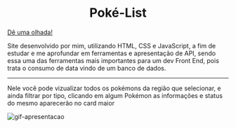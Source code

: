 <h1 align="center"> Poké-List </h1>   

<a href="https://gustavsant.github.io/Poke-List/" >Dê uma olhada!</a>

Site desenvolvido por mim, utilizando HTML, CSS e JavaScript, a fim de estudar e me aprofundar em ferramentas e apresentação  de API, sendo essa uma das ferramentas mais importantes para um dev Front End, pois trata o consumo de data vindo de um banco de dados.
<hr/>

Nele você pode vizualizar todos os pokémons da região que selecionar, e ainda filtrar por tipo, clicando em algum Pokémon as informações e status do mesmo aparecerão no card maior


![gif-apresentacao](https://user-images.githubusercontent.com/95528216/182716590-ec2a4a90-47da-4a04-a055-e051f57505d9.gif)


